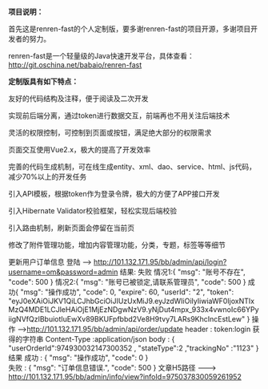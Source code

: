  **项目说明：** 

首先这是renren-fast的个人定制版，要多谢renren-fast的项目开源，多谢项目开发者的努力。

renren-fast是一个轻量级的Java快速开发平台，具体查看：http://git.oschina.net/babaio/renren-fast

 **定制版具有如下特点：** 

友好的代码结构及注释，便于阅读及二次开发

实现前后端分离，通过token进行数据交互，前端再也不用关注后端技术

灵活的权限控制，可控制到页面或按钮，满足绝大部分的权限需求

页面交互使用Vue2.x，极大的提高了开发效率

完善的代码生成机制，可在线生成entity、xml、dao、service、html、js代码，减少70%以上的开发任务

引入API模板，根据token作为登录令牌，极大的方便了APP接口开发

引入Hibernate Validator校验框架，轻松实现后端校验

引入路由机制，刷新页面会停留在当前页

修改了附件管理功能，增加内容管理功能，分类，专题，标签等等细节

	
更新用户订单信息
	登陆   --> http://101.132.171.95/bb/admin/api/login?username=om&password=admin
		结果:
			失败 
				情况1:{
					"msg": "账号不存在",
					"code": 500
				}
				情况2:{
					"msg": "账号已被锁定,请联系管理员",
					"code": 500
				}
			成功{
				"msg": "操作成功",
				"code": 0,
				"expire": 60,
				"userId": "2",
				"token": "eyJ0eXAiOiJKV1QiLCJhbGciOiJIUzUxMiJ9.eyJzdWIiOiIyIiwiaWF0IjoxNTIxMzQ4MDE1LCJleHAiOjE1MjEzNDgwNzV9.yNjDut4mpx_933x4vwnoIc66YPyiigNVfQzIBbuiotIuEwXv89BKUFpfbbd2Ve8H9tvy7LARs9KhcIncEstLew"
			   }
	操作  -->http://101.132.171.95/bb/admin/api/order/update
	header : token:login 获得的字符串
			 Content-Type :application/json
	body : 	{
				"userOrderId":974930032147300352
				, "stateType":2
				,"trackingNo" :"1123"
			}
		 结果 
			成功 : {
					"msg": "操作成功",
					"code": 0
					}	
			失败 : {
				"msg": "订单信息错误.",
				"code": 500
			}
文章H5路径 ---> http://101.132.171.95/bb/admin/info/view?infoId=975037830059261952